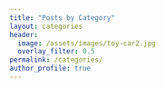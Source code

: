 ```yaml
---
title: "Posts by Category"
layout: categories
header:
  image: /assets/images/toy-car2.jpg
  overlay_filter: 0.5
permalink: /categories/
author_profile: true
---
```

